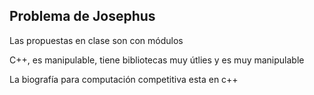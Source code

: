 ## Problema de Josephus
Las propuestas en clase son con módulos

C++, es manipulable, tiene bibliotecas muy útlies y es muy manipulable

La biografía para computación competitiva esta en c++
